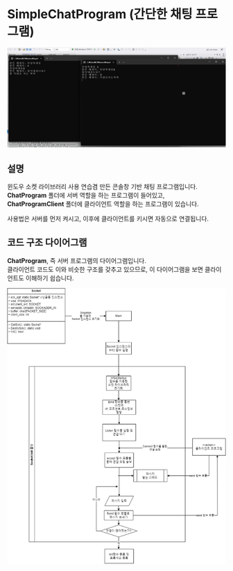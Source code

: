 # SimpleChatProgram (간단한 채팅 프로그램)

<p align="center">
  <img src="./screenshot.png">
</p>


## 설명

윈도우 소켓 라이브러리 사용 연습겸 만든 콘솔창 기반 채팅 프로그램입니다.  
**ChatProgram** 폴더에 서버 역할을 하는 프로그램이 들어있고,  
**ChatProgramClient** 폴더에 클라이언트 역할을 하는 프로그램이 있습니다.  

사용법은 서버를 먼저 켜시고, 이후에 클라이언트를 키시면 자동으로 연결됩니다.


## 코드 구조 다이어그램

**ChatProgram**, 즉 서버 프로그램의 다이어그램입니다.  
클라이언트 코드도 이와 비슷한 구조를 갖추고 있으므로, 이 다이어그램을 보면 클라이언트도 이해하기 쉽습니다.  

<p align="center">
  <img src="./diagram.png">
</p>
